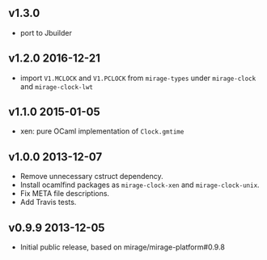 v1.3.0
------

* port to Jbuilder

v1.2.0 2016-12-21
-----------------

* import `V1.MCLOCK` and `V1.PCLOCK` from `mirage-types` under `mirage-clock`
  and `mirage-clock-lwt`

v1.1.0 2015-01-05
-----------------

* xen: pure OCaml implementation of `Clock.gmtime`

v1.0.0 2013-12-07
-----------------

* Remove unnecessary cstruct dependency.
* Install ocamlfind packages as `mirage-clock-xen` and `mirage-clock-unix`.
* Fix META file descriptions.
* Add Travis tests.

v0.9.9 2013-12-05
-----------------

* Initial public release, based on mirage/mirage-platform#0.9.8
